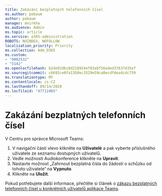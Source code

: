 ```yaml
---
title: Zakázání bezplatných telefonních čísel
ms.author: pebaum
author: pebaum
manager: mnirkhe
ms.audience: Admin
ms.topic: article
ms.service: o365-administration
ROBOTS: NOINDEX, NOFOLLOW
localization_priority: Priority
ms.collection: Adm_O365
ms.custom:
- "9002532"
- "5142"
ms.openlocfilehash: b2de93dbc0d218924ef03ebf56aded37637435ef
ms.sourcegitcommit: c6692ce0fa1358ec3529e59ca0ecdfdea4cdc759
ms.translationtype: MT
ms.contentlocale: cs-CZ
ms.lasthandoff: 09/14/2020
ms.locfileid: "47712465"
---
```

# <a name="disabling-toll-free-numbers"></a>Zakázání bezplatných telefonních čísel

V Centru pro správce Microsoft Teams:

1. V navigační části vlevo klikněte na **Uživatelé** a pak vyberte příslušného uživatele ze seznamu dostupných uživatelů.
2. Vedle možnosti Audiokonference klikněte na **Upravit**.
3. Nastavte možnost „Zahrnout bezplatná čísla do žádostí o schůzku od tohoto uživatele“ na **Vypnuto**.
4. Klikněte na **Uložit**.

Pokud potřebujete další informace, přečtěte si článek o [zákazu bezplatných telefonních čísel u konkrétních uživatelů aplikace Teams](https://docs.microsoft.com/microsoftteams/disabling-toll-free-numbers-for-specific-teams-users).
